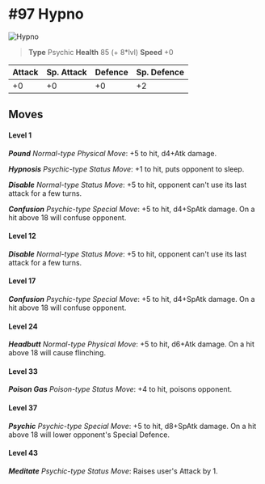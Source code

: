 # #97 Hypno


![Hypno](https://img.pokemondb.net/sprites/home/normal/1x/hypno.png)

> **Type** Psychic
> **Health** 85 (+ 8\*lvl)
> **Speed** +0

| Attack | Sp. Attack | Defence | Sp. Defence |
| ------ | ---------- | ------- | ----------- |
| +0 | +0 | +0 | +2 |

## Moves
#### Level 1

***Pound** Normal-type Physical Move*: +5 to hit, d4+Atk damage. 

***Hypnosis** Psychic-type Status Move*: +1 to hit, puts opponent to sleep.

***Disable** Normal-type Status Move*: +5 to hit, opponent can't use its last attack for a few turns.

***Confusion** Psychic-type Special Move*: +5 to hit, d4+SpAtk damage. On a hit above 18 will confuse opponent.
#### Level 12

***Disable** Normal-type Status Move*: +5 to hit, opponent can't use its last attack for a few turns.
#### Level 17

***Confusion** Psychic-type Special Move*: +5 to hit, d4+SpAtk damage. On a hit above 18 will confuse opponent.
#### Level 24

***Headbutt** Normal-type Physical Move*: +5 to hit, d6+Atk damage. On a hit above 18 will cause flinching.
#### Level 33

***Poison Gas** Poison-type Status Move*: +4 to hit, poisons opponent.
#### Level 37

***Psychic** Psychic-type Special Move*: +5 to hit, d8+SpAtk damage. On a hit above 18 will lower opponent's Special Defence.
#### Level 43

***Meditate** Psychic-type Status Move*: Raises user's Attack by 1.

